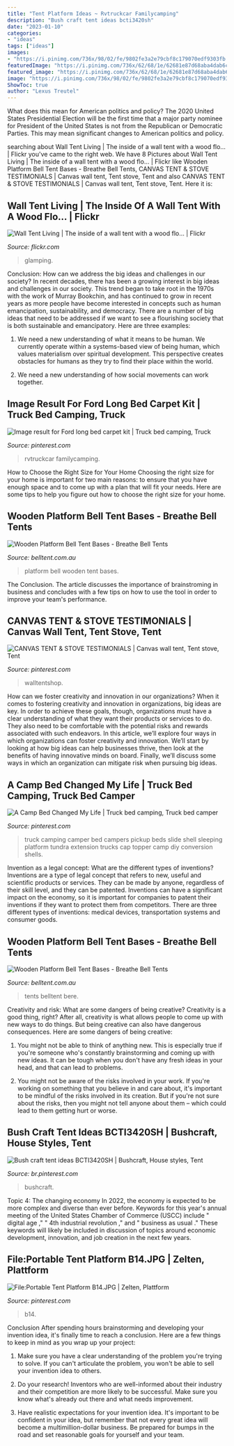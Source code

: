 ```yaml
---
title: "Tent Platform Ideas ~ Rvtruckcar Familycamping"
description: "Bush craft tent ideas bcti3420sh"
date: "2023-01-10"
categories:
- "ideas"
tags: ["ideas"]
images:
- "https://i.pinimg.com/736x/98/02/fe/9802fe3a2e79cbf8c179070edf9303fb.jpg"
featuredImage: "https://i.pinimg.com/736x/62/68/1e/62681e87d68aba4dab6c68752042d6c5.jpg"
featured_image: "https://i.pinimg.com/736x/62/68/1e/62681e87d68aba4dab6c68752042d6c5.jpg"
image: "https://i.pinimg.com/736x/98/02/fe/9802fe3a2e79cbf8c179070edf9303fb.jpg"
ShowToc: true
author: "Lexus Treutel"
---
```



What does this mean for American politics and policy?
The 2020 United States Presidential Election will be the first time that a major party nominee for President of the United States is not from the Republican or Democratic Parties. This may mean significant changes to American politics and policy.

	

		
searching about Wall Tent Living | The inside of a wall tent with a wood flo… | Flickr you've came to the right web. We have 8 Pictures about Wall Tent Living | The inside of a wall tent with a wood flo… | Flickr like Wooden Platform Bell Tent Bases - Breathe Bell Tents, CANVAS TENT &amp; STOVE TESTIMONIALS | Canvas wall tent, Tent stove, Tent and also CANVAS TENT &amp; STOVE TESTIMONIALS | Canvas wall tent, Tent stove, Tent. Here it is:
		
    
## Wall Tent Living | The Inside Of A Wall Tent With A Wood Flo… | Flickr

<img loading=lazy src="https://c1.staticflickr.com/3/2633/4005982419_bd54e96bda_b.jpg" onerror="this.onerror=null;this.src='https://tse3.mm.bing.net/th?id=OIP.CJDK46A2If9uHIkPWxo6XwHaFj&amp;pid=15.1';" alt="Wall Tent Living | The inside of a wall tent with a wood flo… | Flickr">

_Source: flickr.com_

>glamping. 

	

Conclusion: How can we address the big ideas and challenges in our society?
In recent decades, there has been a growing interest in big ideas and challenges in our society. This trend began to take root in the 1970s with the work of Murray Bookchin, and has continued to grow in recent years as more people have become interested in concepts such as human emancipation, sustainability, and democracy.
There are a number of big ideas that need to be addressed if we want to see a flourishing society that is both sustainable and emancipatory. Here are three examples:

1) We need a new understanding of what it means to be human. We currently operate within a systems-based view of being human, which values materialism over spiritual development. This perspective creates obstacles for humans as they try to find their place within the world.

2) We need a new understanding of how social movements can work together.

    
## Image Result For Ford Long Bed Carpet Kit | Truck Bed Camping, Truck

<img loading=lazy src="https://i.pinimg.com/736x/62/68/1e/62681e87d68aba4dab6c68752042d6c5.jpg" onerror="this.onerror=null;this.src='https://tse1.mm.bing.net/th?id=OIP.1YGwSPYrdcyVnnJXeWo_MAHaFj&amp;pid=15.1';" alt="Image result for Ford long bed carpet kit | Truck bed camping, Truck">

_Source: pinterest.com_

>rvtruckcar familycamping. 

	

How to Choose the Right Size for Your Home
Choosing the right size for your home is important for two main reasons: to ensure that you have enough space and to come up with a plan that will fit your needs. Here are some tips to help you figure out how to choose the right size for your home.

    
## Wooden Platform Bell Tent Bases - Breathe Bell Tents

<img loading=lazy src="http://www.belltent.com.au/wp-content/uploads/2017/05/Wooden-Platforms903270b78e1f93d95caf44dcbe5ca5fc.jpg" onerror="this.onerror=null;this.src='https://tse3.mm.bing.net/th?id=OIP.BCQTjQWV0VOkEH4An0Q7qgDIEs&amp;pid=15.1';" alt="Wooden Platform Bell Tent Bases - Breathe Bell Tents">

_Source: belltent.com.au_

>platform bell wooden tent bases. 

	

The Conclusion.
The article discusses the importance of brainstroming in business and concludes with a few tips on how to use the tool in order to improve your team's performance.

    
## CANVAS TENT &amp; STOVE TESTIMONIALS | Canvas Wall Tent, Tent Stove, Tent

<img loading=lazy src="https://i.pinimg.com/originals/fe/27/a2/fe27a25724e60245ac4dd7cbe3c47e1d.png" onerror="this.onerror=null;this.src='https://tse3.mm.bing.net/th?id=OIP.LwqEBu8w4RXgjrCV-6rsjQHaHa&amp;pid=15.1';" alt="CANVAS TENT &amp; STOVE TESTIMONIALS | Canvas wall tent, Tent stove, Tent">

_Source: pinterest.com_

>walltentshop. 

	

How can we foster creativity and innovation in our organizations?
When it comes to fostering creativity and innovation in organizations, big ideas are key. In order to achieve these goals, though, organizations must have a clear understanding of what they want their products or services to do. They also need to be comfortable with the potential risks and rewards associated with such endeavors.
In this article, we’ll explore four ways in which organizations can foster creativity and innovation. We’ll start by looking at how big ideas can help businesses thrive, then look at the benefits of having innovative minds on board. Finally, we’ll discuss some ways in which an organization can mitigate risk when pursuing big ideas.

    
## A Camp Bed Changed My Life | Truck Bed Camping, Truck Bed Camper

<img loading=lazy src="https://i.pinimg.com/736x/7d/1a/99/7d1a99472951e9c22272806ac79d9ea3.jpg" onerror="this.onerror=null;this.src='https://tse2.mm.bing.net/th?id=OIP.5AzfOyPpQ3-rM5KW73CfKwHaJ3&amp;pid=15.1';" alt="A Camp Bed Changed My Life | Truck bed camping, Truck bed camper">

_Source: pinterest.com_

>truck camping camper bed campers pickup beds slide shell sleeping platform tundra extension trucks cap topper camp diy conversion shells. 

	

Invention as a legal concept: What are the different types of inventions?
Inventions are a type of legal concept that refers to new, useful and scientific products or services. They can be made by anyone, regardless of their skill level, and they can be patented. Inventions can have a significant impact on the economy, so it is important for companies to patent their inventions if they want to protect them from competitors. There are three different types of inventions: medical devices, transportation systems and consumer goods.

    
## Wooden Platform Bell Tent Bases - Breathe Bell Tents

<img loading=lazy src="https://www.belltent.com.au/wp-content/uploads/2020/07/f16f135fa4fb4d2618bb09ec9f26a8e3.jpg" onerror="this.onerror=null;this.src='https://tse3.mm.bing.net/th?id=OIP.nInmau11_lRcwmTID3oASgHaE8&amp;pid=15.1';" alt="Wooden Platform Bell Tent Bases - Breathe Bell Tents">

_Source: belltent.com.au_

>tents belltent bere. 

	

Creativity and risk: What are some dangers of being creative?
Creativity is a good thing, right? After all, creativity is what allows people to come up with new ways to do things. But being creative can also have dangerous consequences. Here are some dangers of being creative:
1) You might not be able to think of anything new. This is especially true if you're someone who's constantly brainstorming and coming up with new ideas. It can be tough when you don't have any fresh ideas in your head, and that can lead to problems.

2) You might not be aware of the risks involved in your work. If you're working on something that you believe in and care about, it's important to be mindful of the risks involved in its creation. But if you're not sure about the risks, then you might not tell anyone about them – which could lead to them getting hurt or worse.

    
## Bush Craft Tent Ideas BCTI3420SH | Bushcraft, House Styles, Tent

<img loading=lazy src="https://i.pinimg.com/736x/98/02/fe/9802fe3a2e79cbf8c179070edf9303fb.jpg" onerror="this.onerror=null;this.src='https://tse2.mm.bing.net/th?id=OIP.hCltVkqK_0HyqiGwNgNknQHaKL&amp;pid=15.1';" alt="Bush craft tent ideas BCTI3420SH | Bushcraft, House styles, Tent">

_Source: br.pinterest.com_

>bushcraft. 

	

Topic 4: The changing economy
In 2022, the economy is expected to be more complex and diverse than ever before. Keywords for this year's annual meeting of the United States Chamber of Commerce (USCC) include " digital age ," " 4th industrial revolution ," and " business as usual ." 
These keywords will likely be included in discussion of topics around economic development, innovation, and job creation in the next few years.

    
## File:Portable Tent Platform B14.JPG | Zelten, Plattform

<img loading=lazy src="https://i.pinimg.com/736x/33/46/7a/33467a60497cba5f65914da998831008.jpg" onerror="this.onerror=null;this.src='https://tse1.mm.bing.net/th?id=OIP._HF6XIzg_QD9uWU7eax6zQHaFj&amp;pid=15.1';" alt="File:Portable Tent Platform B14.JPG | Zelten, Plattform">

_Source: pinterest.com_

>b14. 

	

Conclusion
After spending hours brainstorming and developing your invention idea, it's finally time to reach a conclusion. Here are a few things to keep in mind as you wrap up your project:
1. Make sure you have a clear understanding of the problem you're trying to solve. If you can't articulate the problem, you won't be able to sell your invention idea to others.

2. Do your research! Inventors who are well-informed about their industry and their competition are more likely to be successful. Make sure you know what's already out there and what needs improvement.

3. Have realistic expectations for your invention idea. It's important to be confident in your idea, but remember that not every great idea will become a multimillion-dollar business. Be prepared for bumps in the road and set reasonable goals for yourself and your team.

